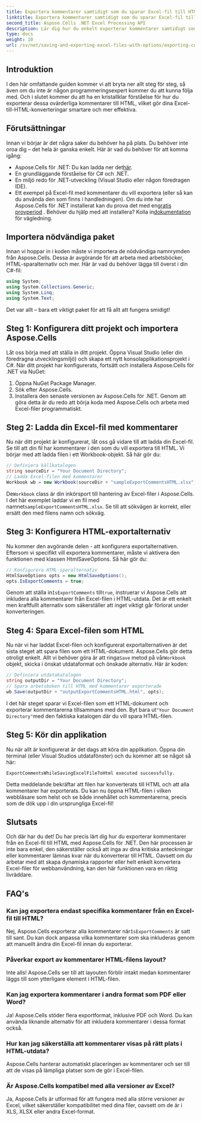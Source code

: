 ```yaml
---
title: Exportera kommentarer samtidigt som du sparar Excel-fil till HTML
linktitle: Exportera kommentarer samtidigt som du sparar Excel-fil till HTML
second_title: Aspose.Cells .NET Excel Processing API
description: Lär dig hur du enkelt exporterar kommentarer samtidigt som du sparar Excel-filer till HTML med Aspose.Cells för .NET. Följ den här steg-för-steg-guiden för att bevara kommentarer.
type: docs
weight: 10
url: /sv/net/saving-and-exporting-excel-files-with-options/exporting-comments/
---
```

## Introduktion
I den här omfattande guiden kommer vi att bryta ner allt steg för steg, så även om du inte är någon programmeringsexpert kommer du att kunna följa med. Och i slutet kommer du att ha en kristallklar förståelse för hur du exporterar dessa ovärderliga kommentarer till HTML, vilket gör dina Excel-till-HTML-konverteringar smartare och mer effektiva.
## Förutsättningar
Innan vi börjar är det några saker du behöver ha på plats. Du behöver inte oroa dig – det hela är ganska enkelt. Här är vad du behöver för att komma igång:
-  Aspose.Cells för .NET: Du kan ladda ner det[här](https://releases.aspose.com/cells/net/).
- En grundläggande förståelse för C# och .NET.
- En miljö redo för .NET-utveckling (Visual Studio eller någon föredragen IDE).
- Ett exempel på Excel-fil med kommentarer du vill exportera (eller så kan du använda den som finns i handledningen).
 Om du inte har Aspose.Cells för .NET installerat kan du prova det med en[gratis provperiod](https://releases.aspose.com/) . Behöver du hjälp med att installera? Kolla in[dokumentation](https://reference.aspose.com/cells/net/) för vägledning.
## Importera nödvändiga paket
Innan vi hoppar in i koden måste vi importera de nödvändiga namnrymden från Aspose.Cells. Dessa är avgörande för att arbeta med arbetsböcker, HTML-sparalternativ och mer. Här är vad du behöver lägga till överst i din C#-fil:
```csharp
using System;
using System.Collections.Generic;
using System.Linq;
using System.Text;
```
Det var allt – bara ett viktigt paket för att få allt att fungera smidigt!
## Steg 1: Konfigurera ditt projekt och importera Aspose.Cells
Låt oss börja med att ställa in ditt projekt. Öppna Visual Studio (eller din föredragna utvecklingsmiljö) och skapa ett nytt konsolapplikationsprojekt i C#. När ditt projekt har konfigurerats, fortsätt och installera Aspose.Cells för .NET via NuGet:
1. Öppna NuGet Package Manager.
2. Sök efter Aspose.Cells.
3. Installera den senaste versionen av Aspose.Cells för .NET.
Genom att göra detta är du redo att börja koda med Aspose.Cells och arbeta med Excel-filer programmatiskt.
## Steg 2: Ladda din Excel-fil med kommentarer
Nu när ditt projekt är konfigurerat, låt oss gå vidare till att ladda din Excel-fil. Se till att din fil har kommentarer i den som du vill exportera till HTML. Vi börjar med att ladda filen i ett Workbook-objekt.
Så här gör du:
```csharp
// Definiera källkatalogen
string sourceDir = "Your Document Directory";
// Ladda Excel-filen med kommentarer
Workbook wb = new Workbook(sourceDir + "sampleExportCommentsHTML.xlsx");
```
 De`Workbook` class är din inkörsport till hantering av Excel-filer i Aspose.Cells. I det här exemplet laddar vi en fil med namnet`sampleExportCommentsHTML.xlsx`. Se till att sökvägen är korrekt, eller ersätt den med filens namn och sökväg.
## Steg 3: Konfigurera HTML-exportalternativ
Nu kommer den avgörande delen - att konfigurera exportalternativen. Eftersom vi specifikt vill exportera kommentarer, måste vi aktivera den funktionen med klassen HtmlSaveOptions.
Så här gör du:
```csharp
// Konfigurera HTML-sparalternativ
HtmlSaveOptions opts = new HtmlSaveOptions();
opts.IsExportComments = true;
```
 Genom att ställa in`IsExportComments` till`true`, instruerar vi Aspose.Cells att inkludera alla kommentarer från Excel-filen i HTML-utdata. Det är ett enkelt men kraftfullt alternativ som säkerställer att inget viktigt går förlorat under konverteringen.
## Steg 4: Spara Excel-filen som HTML
 Nu när vi har laddat Excel-filen och konfigurerat exportalternativen är det sista steget att spara filen som ett HTML-dokument. Aspose.Cells gör detta otroligt enkelt. Allt vi behöver göra är att ringa`Save` metod på vår`Workbook` objekt, skicka i önskat utdataformat och önskade alternativ.
Här är koden:
```csharp
// Definiera utdatakatalogen
string outputDir = "Your Document Directory";
// Spara arbetsboken till HTML med kommentarer exporterade
wb.Save(outputDir + "outputExportCommentsHTML.html", opts);
```
 I det här steget sparar vi Excel-filen som ett HTML-dokument och exporterar kommentarerna tillsammans med den. Byt bara ut`"Your Document Directory"`med den faktiska katalogen där du vill spara HTML-filen.
## Steg 5: Kör din applikation
Nu när allt är konfigurerat är det dags att köra din applikation. Öppna din terminal (eller Visual Studios utdatafönster) och du kommer att se något så här:
```plaintext
ExportCommentsWhileSavingExcelFileToHtml executed successfully.
```
Detta meddelande bekräftar att filen har konverterats till HTML och att alla kommentarer har exporterats. Du kan nu öppna HTML-filen i vilken webbläsare som helst och se både innehållet och kommentarerna, precis som de dök upp i din ursprungliga Excel-fil!
## Slutsats
Och där har du det! Du har precis lärt dig hur du exporterar kommentarer från en Excel-fil till HTML med Aspose.Cells för .NET. Den här processen är inte bara enkel, den säkerställer också att inga av dina kritiska anteckningar eller kommentarer lämnas kvar när du konverterar till HTML. Oavsett om du arbetar med att skapa dynamiska rapporter eller helt enkelt konvertera Excel-filer för webbanvändning, kan den här funktionen vara en riktig livräddare.
## FAQ's
### Kan jag exportera endast specifika kommentarer från en Excel-fil till HTML?  
Nej, Aspose.Cells exporterar alla kommentarer när`IsExportComments` är satt till sant. Du kan dock anpassa vilka kommentarer som ska inkluderas genom att manuellt ändra din Excel-fil innan du exporterar.
### Påverkar export av kommentarer HTML-filens layout?  
Inte alls! Aspose.Cells ser till att layouten förblir intakt medan kommentarer läggs till som ytterligare element i HTML-filen.
### Kan jag exportera kommentarer i andra format som PDF eller Word?  
Ja! Aspose.Cells stöder flera exportformat, inklusive PDF och Word. Du kan använda liknande alternativ för att inkludera kommentarer i dessa format också.
### Hur kan jag säkerställa att kommentarer visas på rätt plats i HTML-utdata?  
Aspose.Cells hanterar automatiskt placeringen av kommentarer och ser till att de visas på lämpliga platser som de gör i Excel-filen.
### Är Aspose.Cells kompatibel med alla versioner av Excel?  
Ja, Aspose.Cells är utformad för att fungera med alla större versioner av Excel, vilket säkerställer kompatibilitet med dina filer, oavsett om de är i XLS, XLSX eller andra Excel-format.